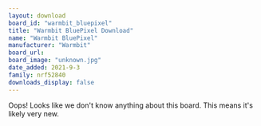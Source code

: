 ```yaml
---
layout: download
board_id: "warmbit_bluepixel"
title: "Warmbit BluePixel Download"
name: "Warmbit BluePixel"
manufacturer: "Warmbit"
board_url:
board_image: "unknown.jpg"
date_added: 2021-9-3
family: nrf52840
downloads_display: false
---
```


Oops! Looks like we don't know anything about this board. This means it's likely very new.
